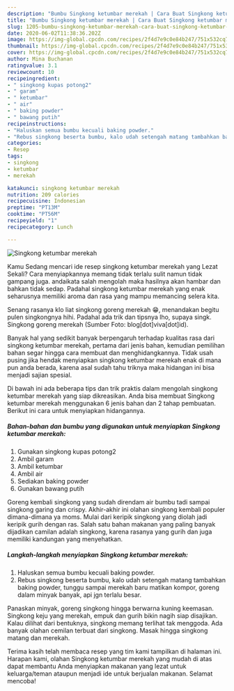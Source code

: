 ```yaml
---
description: "Bumbu Singkong ketumbar merekah | Cara Buat Singkong ketumbar merekah Yang Menggugah Selera"
title: "Bumbu Singkong ketumbar merekah | Cara Buat Singkong ketumbar merekah Yang Menggugah Selera"
slug: 1205-bumbu-singkong-ketumbar-merekah-cara-buat-singkong-ketumbar-merekah-yang-menggugah-selera
date: 2020-06-02T11:38:36.202Z
image: https://img-global.cpcdn.com/recipes/2f4d7e9c0e84b247/751x532cq70/singkong-ketumbar-merekah-foto-resep-utama.jpg
thumbnail: https://img-global.cpcdn.com/recipes/2f4d7e9c0e84b247/751x532cq70/singkong-ketumbar-merekah-foto-resep-utama.jpg
cover: https://img-global.cpcdn.com/recipes/2f4d7e9c0e84b247/751x532cq70/singkong-ketumbar-merekah-foto-resep-utama.jpg
author: Mina Buchanan
ratingvalue: 3.1
reviewcount: 10
recipeingredient:
- " singkong kupas potong2"
- " garam"
- " ketumbar"
- " air"
- " baking powder"
- " bawang putih"
recipeinstructions:
- "Haluskan semua bumbu kecuali baking powder."
- "Rebus singkong beserta bumbu, kalo udah setengah matang tambahkan baking powder, tunggu sampai merekah baru matikan kompor, goreng dalam minyak banyak, api jgn terlalu besar."
categories:
- Resep
tags:
- singkong
- ketumbar
- merekah

katakunci: singkong ketumbar merekah 
nutrition: 209 calories
recipecuisine: Indonesian
preptime: "PT13M"
cooktime: "PT56M"
recipeyield: "1"
recipecategory: Lunch

---
```



![Singkong ketumbar merekah](https://img-global.cpcdn.com/recipes/2f4d7e9c0e84b247/751x532cq70/singkong-ketumbar-merekah-foto-resep-utama.jpg)

Kamu Sedang mencari ide resep singkong ketumbar merekah yang Lezat Sekali? Cara menyiapkannya memang tidak terlalu sulit namun tidak gampang juga. andaikata salah mengolah maka hasilnya akan hambar dan bahkan tidak sedap. Padahal singkong ketumbar merekah yang enak seharusnya memiliki aroma dan rasa yang mampu memancing selera kita.

Senang rasanya klo liat singkong goreng merekah 😁, menandakan begitu pulen singkongnya hihi. Padahal ada trik dan tipsnya lho, supaya singk. Singkong goreng merekah (Sumber Foto: blog[dot]viva[dot]id).

Banyak hal yang sedikit banyak berpengaruh terhadap kualitas rasa dari singkong ketumbar merekah, pertama dari jenis bahan, kemudian pemilihan bahan segar hingga cara membuat dan menghidangkannya. Tidak usah pusing jika hendak menyiapkan singkong ketumbar merekah enak di mana pun anda berada, karena asal sudah tahu triknya maka hidangan ini bisa menjadi sajian spesial.


Di bawah ini ada beberapa tips dan trik praktis dalam mengolah singkong ketumbar merekah yang siap dikreasikan. Anda bisa membuat Singkong ketumbar merekah menggunakan 6 jenis bahan dan 2 tahap pembuatan. Berikut ini cara untuk menyiapkan hidangannya.

<!--inarticleads1-->

##### Bahan-bahan dan bumbu yang digunakan untuk menyiapkan Singkong ketumbar merekah:

1. Gunakan  singkong kupas potong2
1. Ambil  garam
1. Ambil  ketumbar
1. Ambil  air
1. Sediakan  baking powder
1. Gunakan  bawang putih


Goreng kembali singkong yang sudah direndam air bumbu tadi sampai singkong garing dan crispy. Akhir-akhir ini olahan singkong kembali populer dimana-dimana ya moms. Mulai dari keripik singkong yang diolah jadi keripik gurih dengan ras. Salah satu bahan makanan yang paling banyak dijadikan camilan adalah singkong, karena rasanya yang gurih dan juga memiliki kandungan yang menyehatkan. 

<!--inarticleads2-->

##### Langkah-langkah menyiapkan Singkong ketumbar merekah:

1. Haluskan semua bumbu kecuali baking powder.
1. Rebus singkong beserta bumbu, kalo udah setengah matang tambahkan baking powder, tunggu sampai merekah baru matikan kompor, goreng dalam minyak banyak, api jgn terlalu besar.


Panaskan minyak, goreng singkong hingga berwarna kuning keemasan. Singkong keju yang merekah, empuk dan gurih bikin nagih siap disajikan. Kalau dilihat dari bentuknya, singkong memang terlihat tak menggoda. Ada banyak olahan cemilan terbuat dari singkong. Masak hingga singkong matang dan merekah. 

Terima kasih telah membaca resep yang tim kami tampilkan di halaman ini. Harapan kami, olahan Singkong ketumbar merekah yang mudah di atas dapat membantu Anda menyiapkan makanan yang lezat untuk keluarga/teman ataupun menjadi ide untuk berjualan makanan. Selamat mencoba!
